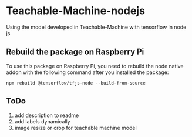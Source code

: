 # Teachable-Machine-nodejs
Using the model developed in Teachable-Machine with tensorflow in node js

## Rebuild the package on Raspberry Pi
To use this package on Raspberry Pi, you need to rebuild the node native addon with the following command after you installed the package:

    npm rebuild @tensorflow/tfjs-node --build-from-source


## ToDo
1. add description to readme
2. add labels dynamically
2. image resize or crop for teachable machine model